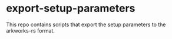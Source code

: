 # export-setup-parameters
This repo contains scripts that export the setup parameters to the arkworks-rs format.

